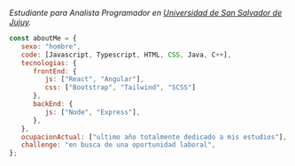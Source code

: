<p><em>Estudiante para Analista Programador en <a href="https://www.unju.edu.ar/">Universidad de San Salvador de Jujuy</a>.</br>
</em></p>


```javascript
const aboutMe = {
   sexo: "hombre",
   code: [Javascript, Typescript, HTML, CSS, Java, C++],
   tecnologias: {
      frontEnd: {
         js: ["React", "Angular"],
         css: ["Bootstrap", "Tailwind", "SCSS"]
      },
      backEnd: {
         js: ["Node", "Express"],
      },
   },
   ocupacionActual: ["ultimo año totalmente dedicado a mis estudios"],
   challenge: "en busca de una oportunidad laboral",
};
```
</br></br>
